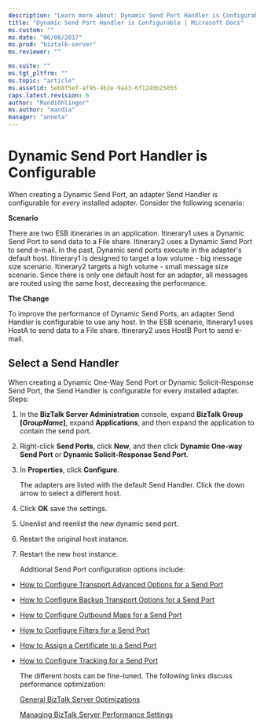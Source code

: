 ```yaml
---
description: "Learn more about: Dynamic Send Port Handler is Configurable"
title: "Dynamic Send Port Handler is Configurable | Microsoft Docs"
ms.custom: ""
ms.date: "06/08/2017"
ms.prod: "biztalk-server"
ms.reviewer: ""

ms.suite: ""
ms.tgt_pltfrm: ""
ms.topic: "article"
ms.assetid: 5eb8f5ef-af95-4b2e-9a43-6f1240b25855
caps.latest.revision: 6
author: "MandiOhlinger"
ms.author: "mandia"
manager: "anneta"
---
```

# Dynamic Send Port Handler is Configurable
When creating a Dynamic Send Port, an adapter Send Handler is configurable for *every* installed adapter. Consider the following scenario:

 **Scenario**

 There are two ESB itineraries in an application. Itinerary1 uses a Dynamic Send Port to send data to a File share. Itinerary2 uses a Dynamic Send Port to send e-mail. In the past, Dynamic send ports execute in the adapter's default host. Itinerary1 is designed to target a low volume - big message size scenario. Itinerary2 targets a high volume - small message size scenario. Since there is only one default host for an adapter, all messages are routed using the same host, decreasing the performance.

 **The Change**

 To improve the performance of Dynamic Send Ports, an adapter Send Handler is configurable to use any host. In the ESB scenario, Itinerary1 uses HostA to send data to a File share. Itinerary2 uses HostB Port to send e-mail.

## Select a Send Handler
 When creating a Dynamic One-Way Send Port or Dynamic Solicit-Response Send Port, the Send Handler is configurable for every installed adapter. Steps:

1. In the **BizTalk Server Administration** console, expand **BizTalk Group [*GroupName*]**, expand **Applications**, and then expand the application to contain the send port.

2. Right-click **Send Ports**, click **New**, and then click **Dynamic One-way Send Port** or **Dynamic Solicit-Response Send Port**.

3. In  **Properties**, click **Configure**.

    The adapters are listed with the default Send Handler. Click the down arrow to select a different host.

4. Click **OK** save the settings.

5. Unenlist and reenlist the new dynamic send port.

6. Restart the original host instance.

7. Restart the new host instance.

   Additional Send Port configuration options include:

- [How to Configure Transport Advanced Options for a Send Port](https://go.microsoft.com/fwlink/p/?LinkId=267697)

- [How to Configure Backup Transport Options for a Send Port](https://go.microsoft.com/fwlink/p/?LinkId=267698)

- [How to Configure Outbound Maps for a Send Port](https://go.microsoft.com/fwlink/p/?LinkId=267699)

- [How to Configure Filters for a Send Port](https://go.microsoft.com/fwlink/p/?LinkId=267700)

- [How to Assign a Certificate to a Send Port](https://go.microsoft.com/fwlink/p/?LinkId=267701)

- [How to Configure Tracking for a Send Port](https://go.microsoft.com/fwlink/p/?LinkId=267702)

  The different hosts can be fine-tuned. The following links discuss performance optimization:

  [General BizTalk Server Optimizations](https://go.microsoft.com/fwlink/p/?LinkId=267703)

  [Managing BizTalk Server Performance Settings](https://go.microsoft.com/fwlink/p/?LinkId=267704)

